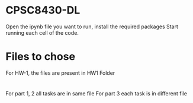 # CPSC8430-DL
Open the ipynb file you want to run, install the required packages
Start running each cell of the code.
# Files to chose
For HW-1, the files are present in HW1 Folder 
#
For part 1, 2 all tasks are in same file
For part 3 each task is in different file
